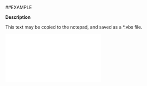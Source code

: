 

##EXAMPLE

**Description**

This text may be copied to the notepad, and saved as a *.vbs file.

![](../../Examples/vbs/ClientScript.OnCurrentSelectionIdentityChanged.vbs.txt)





